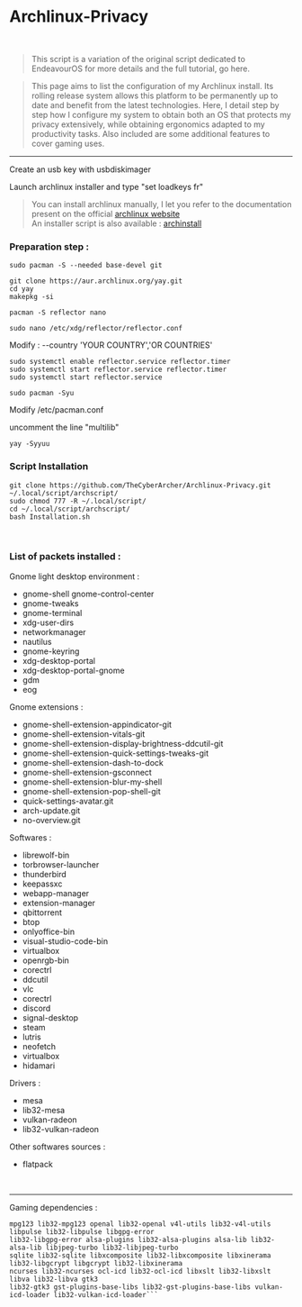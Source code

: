 # Archlinux-Privacy

<br />

>This script is a variation of the original script dedicated to EndeavourOS for more details and the full tutorial, go here. 

>This page aims to list the configuration of my Archlinux install. Its rolling release system allows this platform to be permanently up to date and benefit from the latest technologies. Here, I detail step by step how I configure my system to obtain both an OS that protects my privacy extensively, while obtaining ergonomics adapted to my productivity tasks. Also included are some additional features to cover gaming uses.

---

Create an usb key with usbdiskimager

Launch archlinux installer and type "set loadkeys fr"

>You can install archlinux manually, I let you refer to the documentation present on the official [archlinux website](https://wiki.archlinux.org/title/Installation_guide) \
An installer script is also available : [archinstall](https://wiki.archlinux.org/title/Archinstall)



### Preparation step : 

```sudo pacman -S --needed base-devel git```

```git clone https://aur.archlinux.org/yay.git``` \
```cd yay``` \
```makepkg -si```


```pacman -S reflector nano```

```sudo nano /etc/xdg/reflector/reflector.conf```

Modify : --country 'YOUR COUNTRY','OR COUNTRIES'

```sudo systemctl enable reflector.service reflector.timer``` \
```sudo systemctl start reflector.service reflector.timer``` \
```sudo systemctl start reflector.service```

```sudo pacman -Syu```

Modify /etc/pacman.conf

uncomment the line "multilib"

```yay -Syyuu```

### Script Installation

```git clone https://github.com/TheCyberArcher/Archlinux-Privacy.git ~/.local/script/archscript/``` \
```sudo chmod 777 -R ~/.local/script/``` \
```cd ~/.local/script/archscript/``` \
```bash Installation.sh```

<br />

### List of packets installed : 

Gnome light desktop environment : 

- gnome-shell gnome-control-center 
- gnome-tweaks 
- gnome-terminal 
- xdg-user-dirs 
- networkmanager 
- nautilus 
- gnome-keyring 
- xdg-desktop-portal 
- xdg-desktop-portal-gnome 
- gdm 
- eog

Gnome extensions : 

- gnome-shell-extension-appindicator-git
- gnome-shell-extension-vitals-git 
- gnome-shell-extension-display-brightness-ddcutil-git 
- gnome-shell-extension-quick-settings-tweaks-git 
- gnome-shell-extension-dash-to-dock 
- gnome-shell-extension-gsconnect 
- gnome-shell-extension-blur-my-shell 
- gnome-shell-extension-pop-shell-git 
- quick-settings-avatar.git
- arch-update.git
- no-overview.git

Softwares : 

- librewolf-bin 
- torbrowser-launcher 
- thunderbird 
- keepassxc 
- webapp-manager 
- extension-manager 
- qbittorrent 
- btop 
- onlyoffice-bin 
- visual-studio-code-bin 
- virtualbox 
- openrgb-bin 
- corectrl 
- ddcutil 
- vlc 
- corectrl 
- discord 
- signal-desktop 
- steam 
- lutris 
- neofetch 
- virtualbox
- hidamari

Drivers : 

- mesa 
- lib32-mesa 
- vulkan-radeon 
- lib32-vulkan-radeon

Other softwares sources : 

- flatpack

<br />

---

Gaming dependencies : 

```proton-ge-custom wine-staging giflib lib32-giflib libpng lib32-libpng libldap lib32-libldap gnutls lib32-gnutls
mpg123 lib32-mpg123 openal lib32-openal v4l-utils lib32-v4l-utils libpulse lib32-libpulse libgpg-error
lib32-libgpg-error alsa-plugins lib32-alsa-plugins alsa-lib lib32-alsa-lib libjpeg-turbo lib32-libjpeg-turbo
sqlite lib32-sqlite libxcomposite lib32-libxcomposite libxinerama lib32-libgcrypt libgcrypt lib32-libxinerama
ncurses lib32-ncurses ocl-icd lib32-ocl-icd libxslt lib32-libxslt libva lib32-libva gtk3
lib32-gtk3 gst-plugins-base-libs lib32-gst-plugins-base-libs vulkan-icd-loader lib32-vulkan-icd-loader```
